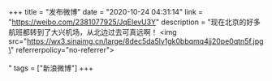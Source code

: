 +++
title = "发布微博"
date = "2020-10-24 04:31:14"
link = "https://weibo.com/2381077925/JqEIevU3Y"
description = "现在北京的好多航班都转到了大兴机场，从北边过去可真远啊！ <img src=\"https://wx3.sinaimg.cn/large/8dec5da5ly1gk0bbqmq4jj20pe0qtn5f.jpg\" referrerpolicy=\"no-referrer\"><br><br>"
tags = ["新浪微博"]
+++

